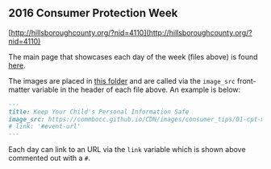 ## 2016 Consumer Protection Week

[http://hillsboroughcounty.org/?nid=4110](http://hillsboroughcounty.org/?nid=4110)

The main page that showcases each day of the week (files above) is found [here](https://github.com/Commbocc/CDN/blob/gh-pages/pages/consumer-tips.html).

The images are placed in [this folder](https://github.com/Commbocc/CDN/tree/gh-pages/images/consumer_tips) and are called via the `image_src` front-matter variable in the header of each file above. An example is below:

```markdown
---
title: Keep Your Child's Personal Information Safe
image_src: https://commbocc.github.io/CDN/images/consumer_tips/01-cpt-monday.png
# link: '#event-url'
---
```

Each day can link to an URL via the `link` variable which is shown above commented out with a `#`.
